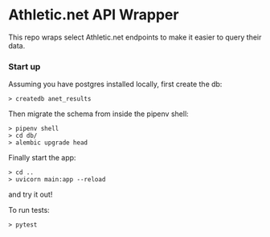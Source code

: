# Athletic.net API Wrapper
This repo wraps select Athletic.net endpoints to make it easier to query their data. 

### Start up
Assuming you have postgres installed locally, first create the db:
```
> createdb anet_results
```
Then migrate the schema from inside the pipenv shell:
```
> pipenv shell
> cd db/
> alembic upgrade head
```
Finally start the app:
```
> cd ..
> uvicorn main:app --reload
```
and try it out!

To run tests:
```
> pytest
```